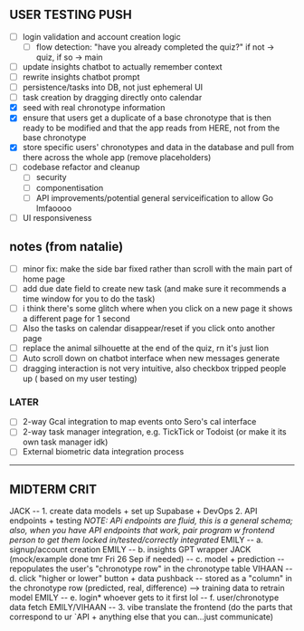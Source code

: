 ## USER TESTING PUSH
- [ ] login validation and account creation logic
    - [ ] flow detection: "have you already completed the quiz?" if not -> quiz, if so -> main
- [ ] update insights chatbot to actually remember context
- [ ] rewrite insights chatbot prompt
- [ ] persistence/tasks into DB, not just ephemeral UI
- [ ] task creation by dragging directly onto calendar
- [x] seed with real chronotype information 
- [x] ensure that users get a duplicate of a base chronotype that is then ready to be modified and that the app reads from HERE, not from the base chronotype
- [x] store specific users' chronotypes and data in the database and pull from there across the whole app (remove placeholders)
- [ ] codebase refactor and cleanup
    - [ ] security
    - [ ] componentisation
    - [ ] API improvements/potential general serviceification to allow Go lmfaoooo
- [ ] UI responsiveness
## notes (from natalie)
- [ ] minor fix: make the side bar fixed rather than scroll with the main part of home page
- [ ] add due date field to create new task (and make sure it recommends a time window for you to do the task)
- [ ] i think there's some glitch where when you click on a new page it shows a different page for 1 second
- [ ] Also the tasks on calendar disappear/reset if you click onto another page
- [ ] replace the animal silhouette at the end of the quiz, rn it's just lion
- [ ] Auto scroll down on chatbot interface when new messages generate
- [ ] dragging interaction is not very intuitive, also checkbox tripped people up ( based on my user testing)

### LATER
- [ ] 2-way Gcal integration to map events onto Sero's cal interface
- [ ] 2-way task manager integration, e.g. TickTick or Todoist (or make it its own task manager idk)
- [ ] External biometric data integration process

---
## MIDTERM CRIT
JACK -- 1. create data models + set up Supabase + DevOps
2. API endpoints + testing
   *NOTE: APi endpoints are fluid, this is a general schema; also, when you have API endpoints that work, pair program w frontend person to get them locked in/tested/correctly integrated*
    EMILY -- a. signup/account creation
    EMILY -- b. insights GPT wrapper
    JACK (mock/example done tmr Fri 26 Sep if needed) -- c. model + prediction -- repopulates the user's "chronotype row" in the chronotype table
    VIHAAN -- d. click "higher or lower" button + data pushback -- stored as a "column" in the chronotype row (predicted, real, difference) --> training data to retrain model
    EMILY -- e. login*
    whoever gets to it first lol -- f. user/chronotype data fetch
EMILY/VIHAAN -- 3. vibe translate the frontend (do the parts that correspond to ur `API + anything else that you can...just communicate)
